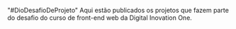 "#DioDesafioDeProjeto" 
Aqui estão publicados os projetos que fazem parte do desafio do curso de front-end web da Digital Inovation One.
